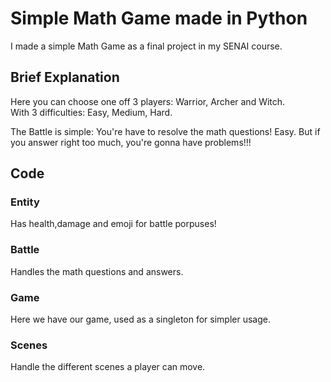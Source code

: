 <h1>Simple Math Game made in Python</h1>

I made a simple Math Game as a final project in my SENAI course.

<h2>Brief Explanation</h2>
Here you can choose one off 3 players: 
Warrior, Archer and Witch.<br>
With 3 difficulties: Easy, Medium, Hard.<br>

The Battle is simple: You're have to resolve the math questions! Easy. But if you answer right too much, you're gonna have problems!!!


<h2>Code</h2>
<h3>Entity</h3>
Has health,damage and emoji for battle porpuses!
<h3>Battle</h3>
Handles the math questions and answers.
<h3>Game</h3>
Here we have our game, used as a singleton for simpler usage.
<h3>Scenes</h3>
Handle the different scenes a player can move.
